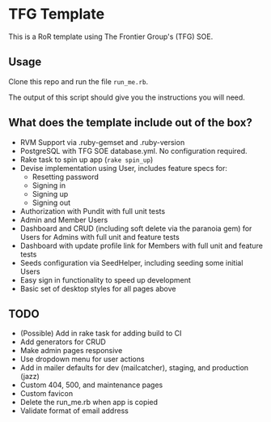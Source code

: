 # TFG Template

This is a RoR template using The Frontier Group's (TFG) SOE.

## Usage

Clone this repo and run the file `run_me.rb`.

The output of this script should give you the instructions you will need.

## What does the template include out of the box?

- RVM Support via .ruby-gemset and .ruby-version
- PostgreSQL with TFG SOE database.yml. No configuration required.
- Rake task to spin up app (`rake spin_up`)
- Devise implementation using User, includes feature specs for:
  - Resetting password
  - Signing in
  - Signing up
  - Signing out
- Authorization with Pundit with full unit tests
- Admin and Member Users
- Dashboard and CRUD (including soft delete via the paranoia gem) for Users for Admins with full unit and feature tests
- Dashboard with update profile link for Members with full unit and feature tests
- Seeds configuration via SeedHelper, including seeding some initial Users
- Easy sign in functionality to speed up development
- Basic set of desktop styles for all pages above

## TODO

- (Possible) Add in rake task for adding build to CI
- Add generators for CRUD
- Make admin pages responsive
- Use dropdown menu for user actions
- Add in mailer defaults for dev (mailcatcher), staging, and production (jazz)
- Custom 404, 500, and maintenance pages
- Custom favicon
- Delete the run_me.rb when app is copied
- Validate format of email address